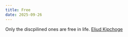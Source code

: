 ```yaml
---
title: Free
date: 2025-09-26
---
```


Only the discpilined ones are free in life. 
[Eliud Kipchoge](https://en.wikipedia.org/wiki/Eliud_Kipchoge)

